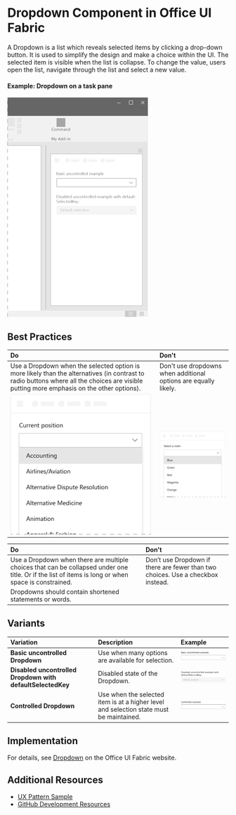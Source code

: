 # Dropdown Component in Office UI Fabric

A Dropdown is a list which reveals selected items by clicking a drop-down button. It is used to simplify the design and make a choice within the UI. The selected item is visible when the list is collapse. To change the value, users open the list, navigate through the list and select a new value.
  
#### Example: Dropdown on a task pane

![An image showing the Dropdown](../../images/overview_withApp_dropdown.png)

## Best Practices

|**Do**|**Don't**|
|:------------|:--------------|
|Use a Dropdown when the selected option is more likely than the alternatives (in contrast to radio buttons where all the choices are visible putting more emphasis on the other options).|Don't use dropdowns when additional options are equally likely.|
|![Do Dropdown example](../../images/dropdownDo.png)|![Don't Dropdown example](../../images/dropdownDont.png)|

|**Do**|**Don't**|
|:------------|:--------------|
|Use a Dropdown when there are multiple choices that can be collapsed under one title. Or if the list of items is long or when space is constrained.|Don’t use Dropdown if there are fewer than two choices. Use a checkbox instead.|
|Dropdowns should contain shortened statements or words.| |

## Variants

|**Variation**|**Description**|**Example**|
|:------------|:--------------|:----------|
|**Basic uncontrolled Dropdown**|Use when many options are available for selection.|![Basic uncontrolled Dropdown image](../../images/dropdownUncontrolled.png)|
|**Disabled uncontrolled Dropdown with defaultSelectedKey**|Disabled state of the Dropdown.|![Disabled uncontrolled Dropdown with defaultSelectedKey image](../../images/dropdownDisabled.png)|
|**Controlled Dropdown**|Use when the selected item is at a higher level and selection state must be maintained.|![Controlled Dropdown image](../../images/dropdownControlled.png)|

## Implementation

For details, see [Dropdown](https://dev.office.com/fabric#/components/dropdown) on the Office UI Fabric website.

## Additional Resources
* [UX Pattern Sample](https://office.visualstudio.com/DefaultCollection/OC/_git/GettingStarted-FabricReact)
* [GitHub Development Resources](https://github.com/OfficeDev/Office-Add-in-UX-Design-Patterns-Code)